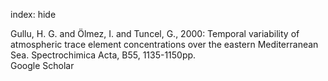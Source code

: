 index: hide

<div class="Citation">

  <div class="Citation-body">
    <div class="Citation-text">Gullu, H. G. and Ölmez, I. and Tuncel, G., 2000: Temporal variability of atmospheric trace element concentrations over the eastern Mediterranean Sea. <span class="Article-journal">Spectrochimica Acta, </span><span class="Article-volume">B55, </span>1135-1150pp.</div>
    <div class="Citation-links">
      <div class="CitationLink" data-href="https://scholar.google.com/scholar?q=Temporal+variability+of+atmospheric+trace+element+concentrations+over+the+eastern+Mediterranean+Sea">
        <div class="CitationLink-icon CitationLink-Scholar"></div>
        <div class="CitationLink-text">Google Scholar</div>
      </div>
    </div>
  </div>
</div>


<div class="Citation-copy">

</div>